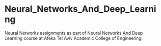 # Neural_Networks_And_Deep_Learning

Neural Networks assignments as part of Neural Networks And Deep Learning course at Afeka Tel Aviv Academic College of Engineering.